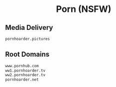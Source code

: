 


<h1 align="center">Porn (NSFW)</h1>  


## Media Delivery


```html
pornhoarder.pictures
```  


## Root Domains


```html
www.pornhub.com
ww1.pornhoarder.tv
ww2.pornhoarder.tv
pornhoarder.net
```  

<br>
